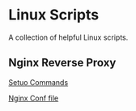 # Linux Scripts
A collection of helpful Linux scripts.

## Nginx Reverse Proxy
[Setuo Commands](/nginx-reverse-proxy-cmds.txt)

[Nginx Conf file](/nginx-reverse-proxy-config.txt)
